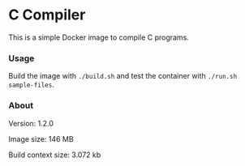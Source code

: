 # C Compiler

This is a simple Docker image to compile C programs.

### Usage

Build the image with `./build.sh` and test the container with `./run.sh sample-files`.

### About

Version: 1.2.0

Image size: 146 MB

Build context size: 3.072 kb

